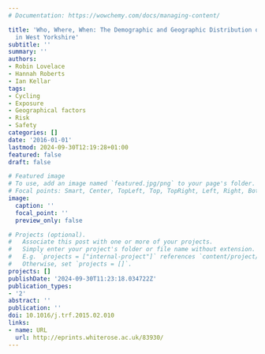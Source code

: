 ```yaml
---
# Documentation: https://wowchemy.com/docs/managing-content/

title: 'Who, Where, When: The Demographic and Geographic Distribution of Bicycle Crashes
  in West Yorkshire'
subtitle: ''
summary: ''
authors:
- Robin Lovelace
- Hannah Roberts
- Ian Kellar
tags:
- Cycling
- Exposure
- Geographical factors
- Risk
- Safety
categories: []
date: '2016-01-01'
lastmod: 2024-09-30T12:19:28+01:00
featured: false
draft: false

# Featured image
# To use, add an image named `featured.jpg/png` to your page's folder.
# Focal points: Smart, Center, TopLeft, Top, TopRight, Left, Right, BottomLeft, Bottom, BottomRight.
image:
  caption: ''
  focal_point: ''
  preview_only: false

# Projects (optional).
#   Associate this post with one or more of your projects.
#   Simply enter your project's folder or file name without extension.
#   E.g. `projects = ["internal-project"]` references `content/project/deep-learning/index.md`.
#   Otherwise, set `projects = []`.
projects: []
publishDate: '2024-09-30T11:23:18.034722Z'
publication_types:
- '2'
abstract: ''
publication: ''
doi: 10.1016/j.trf.2015.02.010
links:
- name: URL
  url: http://eprints.whiterose.ac.uk/83930/
---
```

